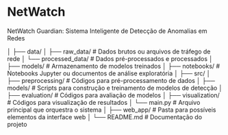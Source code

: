 # NetWatch
NetWatch Guardian: Sistema Inteligente de Detecção de Anomalias em Redes


│
├── data/
│   ├── raw_data/             # Dados brutos ou arquivos de tráfego de rede
│   └── processed_data/       # Dados pré-processados e processados
│
├── models/                   # Armazenamento de modelos treinados
│
├── notebooks/                # Notebooks Jupyter ou documentos de análise exploratória
│
├── src/
│   ├── preprocessing/        # Códigos para pré-processamento de dados
│   ├── models/               # Scripts para construção e treinamento de modelos de detecção
│   ├── evaluation/           # Códigos para avaliação de modelos
│   ├── visualization/        # Códigos para visualização de resultados
│   └── main.py               # Arquivo principal que orquestra o sistema
│
├── web_app/                  # Pasta para possíveis elementos da interface web
│
└── README.md                 # Documentação do projeto